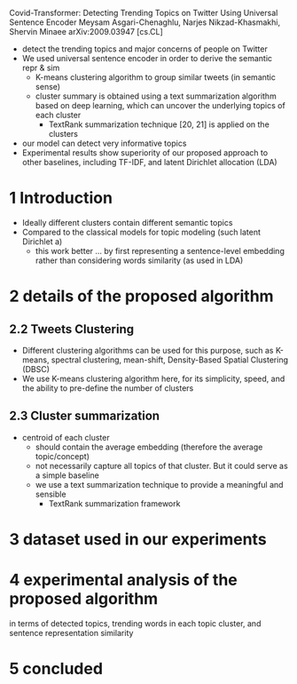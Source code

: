 Covid-Transformer: Detecting Trending Topics on Twitter
  Using Universal Sentence Encoder
Meysam Asgari-Chenaghlu, Narjes Nikzad-Khasmakhi, Shervin Minaee
arXiv:2009.03947 [cs.CL]

* detect the trending topics and major concerns of people on Twitter
* We used universal sentence encoder in order to derive the semantic repr & sim
  * K-means clustering algorithm to group similar tweets (in semantic sense)
  * cluster summary is obtained using a text summarization algorithm based on
    deep learning, which can uncover the underlying topics of each cluster
    * TextRank summarization technique [20, 21] is applied on the clusters
* our model can detect very informative topics
* Experimental results show superiority of our proposed approach to other
  baselines, including TF-IDF, and latent Dirichlet allocation (LDA)

# 1 Introduction

* Ideally different clusters contain different semantic topics
* Compared to the classical models for topic modeling (such latent Dirichlet a)
  * this work better ... by first representing a sentence-level embedding
    rather than considering words similarity (as used in LDA)

# 2 details of the proposed algorithm

## 2.2 Tweets Clustering

* Different clustering algorithms can be used for this purpose, such as
  K-means, spectral clustering, mean-shift, Density-Based Spatial Clustering
  (DBSC)
* We use K-means clustering algorithm here, for its simplicity, speed, and the
  ability to pre-define the number of clusters

## 2.3 Cluster summarization

* centroid of each cluster
  * should contain the average embedding (therefore the average topic/concept)
  * not necessarily capture all topics of that cluster. But it could serve as a
    simple baseline
  * we use a text summarization technique to provide a meaningful and sensible
    * TextRank summarization framework

# 3 dataset used in our experiments

# 4 experimental analysis of the proposed algorithm

in terms of detected topics, trending words in each topic cluster, and
sentence representation similarity

# 5 concluded
